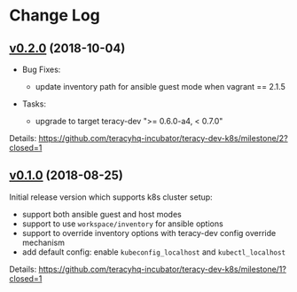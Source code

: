 # Change Log


## [v0.2.0][] (2018-10-04)

- Bug Fixes:
  + update inventory path for ansible guest mode when vagrant == 2.1.5

- Tasks:
  + upgrade to target teracy-dev ">= 0.6.0-a4, < 0.7.0"

Details: https://github.com/teracyhq-incubator/teracy-dev-k8s/milestone/2?closed=1


## [v0.1.0][] (2018-08-25)


Initial release version which supports k8s cluster setup:

- support both ansible guest and host modes
- support to use `workspace/inventory` for ansible options
- support to override inventory options with teracy-dev config override mechanism
- add default config: enable `kubeconfig_localhost` and `kubectl_localhost`


Details: https://github.com/teracyhq-incubator/teracy-dev-k8s/milestone/1?closed=1


[v0.1.0]: https://github.com/teracyhq-incubator/teracy-dev-k8s/milestone/1?closed=1
[v0.2.0]: https://github.com/teracyhq-incubator/teracy-dev-k8s/milestone/2?closed=1
